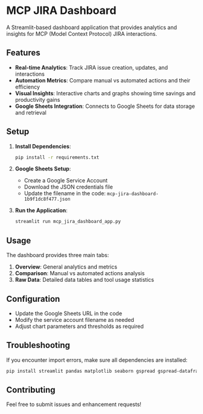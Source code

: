 # MCP JIRA Dashboard

A Streamlit-based dashboard application that provides analytics and insights for MCP (Model Context Protocol) JIRA interactions.

## Features

- **Real-time Analytics**: Track JIRA issue creation, updates, and interactions
- **Automation Metrics**: Compare manual vs automated actions and their efficiency
- **Visual Insights**: Interactive charts and graphs showing time savings and productivity gains
- **Google Sheets Integration**: Connects to Google Sheets for data storage and retrieval

## Setup

1. **Install Dependencies**:
   ```bash
   pip install -r requirements.txt
   ```

2. **Google Sheets Setup**:
   - Create a Google Service Account
   - Download the JSON credentials file
   - Update the filename in the code: `mcp-jira-dashboard-1b9f1dc8f477.json`

3. **Run the Application**:
   ```bash
   streamlit run mcp_jira_dashboard_app.py
   ```

## Usage

The dashboard provides three main tabs:

1. **Overview**: General analytics and metrics
2. **Comparison**: Manual vs automated actions analysis
3. **Raw Data**: Detailed data tables and tool usage statistics

## Configuration

- Update the Google Sheets URL in the code
- Modify the service account filename as needed
- Adjust chart parameters and thresholds as required

## Troubleshooting

If you encounter import errors, make sure all dependencies are installed:
```bash
pip install streamlit pandas matplotlib seaborn gspread gspread-dataframe
```

## Contributing

Feel free to submit issues and enhancement requests!
